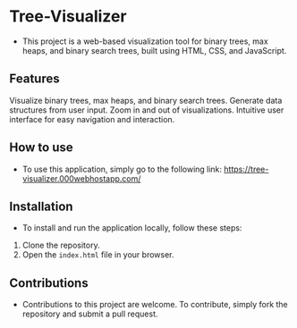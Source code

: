 # Tree-Visualizer

- This project is a web-based visualization tool for binary trees, max heaps, and binary search trees, built using HTML, CSS, and JavaScript.

## Features

Visualize binary trees, max heaps, and binary search trees.
Generate data structures from user input.
Zoom in and out of visualizations.
Intuitive user interface for easy navigation and interaction.

## How to use 

- To use this application, simply go to the following link: https://tree-visualizer.000webhostapp.com/

## Installation

- To install and run the application locally, follow these steps:

1. Clone the repository.
2. Open the `index.html` file in your browser.

## Contributions

- Contributions to this project are welcome. To contribute, simply fork the repository and submit a pull request.
